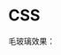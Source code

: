 # CSS
毛玻璃效果：
<code>
    <style type="text/css">
        #xx {
            backdrop-filter: saturate(180%) blur(1px);
            background-color: rgba(255, 255, 255, 0.1);
        }
    </style>
</code>
